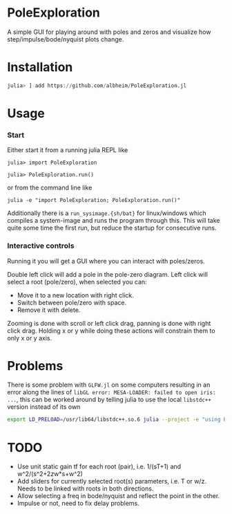# PoleExploration

A simple GUI for playing around with poles and zeros and visualize how step/impulse/bode/nyquist plots change.

# Installation

```julia
julia> ] add https://github.com/albheim/PoleExploration.jl
```

# Usage 
### Start
Either start it from a running julia REPL like
```julia-repl
julia> import PoleExploration

julia> PoleExploration.run()
```
or from the command line like
```
julia -e "import PoleExploration; PoleExploration.run()"
```

Additionally there is a `run_sysimage.{sh/bat}` for linux/windows which compiles a system-image
and runs the program through this. This will take quite some time the first run, but reduce
the startup for consecutive runs.

### Interactive controls
Running it you will get a GUI where you can interact with poles/zeros. 

Double left click will add a pole in the pole-zero diagram.
Left click will select a root (pole/zero), when selected you can:
* Move it to a new location with right click.
* Switch between pole/zero with space.
* Remove it with delete.

Zooming is done with scroll or left click drag, panning is done with right click drag. Holding x or y while doing these actions will constrain them to only x or y axis.

# Problems
There is some problem with `GLFW.jl` on some computers resulting in an error along the lines of `libGL error: MESA-LOADER: failed to open iris: ...`, this can be worked around by telling julia to use the local `libstdc++` version instead of its own
```bash
export LD_PRELOAD=/usr/lib64/libstdc++.so.6 julia --project -e "using PoleExploration; start()"
```

# TODO
* Use unit static gain tf for each root (pair), i.e. 1/(sT+1) and w^2/(s^2+2*z*w*s+w^2)
* Add sliders for currently selected root(s) parameters, i.e. T or w/z. Needs to be linked with roots in both directions.
* Allow selecting a freq in bode/nyquist and reflect the point in the other.
* Impulse or not, need to fix delay problems.